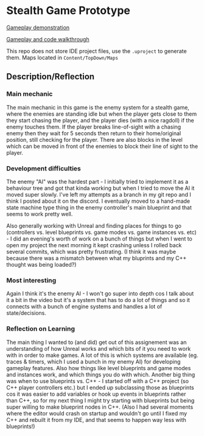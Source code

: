 # Stealth Game Prototype

[Gameplay demonstration](https://www.youtube.com/watch?v=ISlcRu0v5x4)

[Gameplay and code walkthrough](https://www.youtube.com/watch?v=tmKM7y7t-L0)

This repo does not store IDE project files, use the `.uproject` to generate them. Maps located in `Content/TopDown/Maps`

## Description/Reflection

### Main mechanic
The main mechanic in this game is the enemy system for a stealth game, where the enemies are standing idle but when the player gets close to them they start chasing the player, and the player dies (with a nice ragdoll) if the enemy touches them. If the player breaks line-of-sight with a chasing enemy then they wait for 5 seconds then return to their home/original position, still checking for the player. There are also blocks in the level which can be moved in front of the enemies to block their line of sight to the player.

### Development difficulties
The enemy "AI" was the hardest part - I initially tried to implement it as a behaviour tree and got that kinda working but when I tried to move the AI it moved super slowly. I've left my attempts as a branch in my git repo and I think I posted about it on the discord. I eventually moved to a hand-made state machine type thing in the enemy controller's main blueprint and that seems to work pretty well.

Also generally working with Unreal and finding places for things to go (controllers vs. level blueprints vs. game modes vs. game instances vs. etc) - I did an evening's worth of work on a bunch of things but when I went to open my project the next morning it kept crashing unless I rolled back several commits, which was pretty frustrating. (I think it was maybe because there was a mismatch between what my bluprints and my C++ thought was being loaded?)

### Most interesting
Again I think it's the enemy AI - I won't go super into depth cos I talk about it a bit in the video but it's a system that has to do a lot of things and so it connects with a bunch of engine systems and handles a lot of state/decisions.

### Reflection on Learning
The main thing I wanted to (and did) get out of this assignement was an understanding of how Unreal works and which bits of it you need to work with in order to make games. A lot of this is which systems are available (eg. traces & timers, which I used a bunch in my enemy AI) for developing gameplay features. Also how things like level blueprints and game modes and instances work, and which things you do with which. Another big thing was when to use blueprints vs. C++ - I started off with a C++ project (so C++ player controllers etc.) but I ended up subclassing those as blueprints cos it was easier to add variables or hook up events in blueprints rather than C++, so for my next thing I might try starting with blueprints but being super willing to make blueprint nodes in C++. (Also I had several moments where the editor would crash on startup and wouldn't go until I fixed my C++ and rebuilt it from my IDE, and that seems to happen way less with blueprints!)
